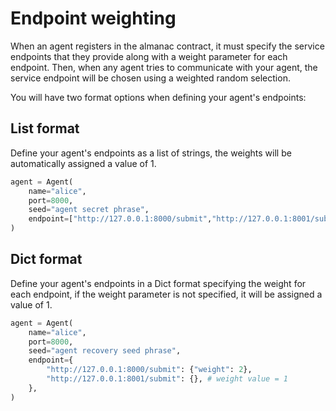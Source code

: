 # Endpoint weighting

When an agent registers in the almanac contract, it must specify the service endpoints that they provide along with a weight parameter for each endpoint. Then, when any agent tries to communicate with your agent, the service endpoint will be chosen using a weighted random selection.

You will have two format options when defining your agent's endpoints:

## List format

Define your agent's endpoints as a list of strings, the weights will be automatically assigned a value of 1.

```python
agent = Agent(
    name="alice",
    port=8000,
    seed="agent secret phrase",
    endpoint=["http://127.0.0.1:8000/submit","http://127.0.0.1:8001/submit"]
)
```

## Dict format

Define your agent's endpoints in a Dict format specifying the weight for each endpoint, if the weight parameter is not specified, it will be assigned a value of 1.

```python
agent = Agent(
    name="alice",
    port=8000,
    seed="agent recovery seed phrase",
    endpoint={
        "http://127.0.0.1:8000/submit": {"weight": 2},
        "http://127.0.0.1:8001/submit": {}, # weight value = 1
    },
)
```

